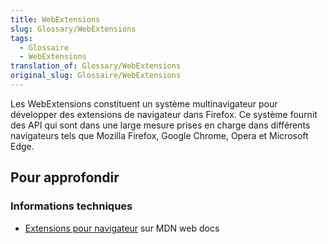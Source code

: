 ```yaml
---
title: WebExtensions
slug: Glossary/WebExtensions
tags:
  - Glossaire
  - WebExtensions
translation_of: Glossary/WebExtensions
original_slug: Glossaire/WebExtensions
---
```

Les WebExtensions constituent un système multinavigateur pour développer des extensions de navigateur dans Firefox. Ce système fournit des API qui sont dans une large mesure prises en charge dans différents navigateurs tels que Mozilla Firefox, Google Chrome, Opera et Microsoft Edge.

## Pour approfondir

### Informations techniques

- [Extensions pour navigateur](/fr/docs/Mozilla/Add-ons/WebExtensions) sur MDN web docs
